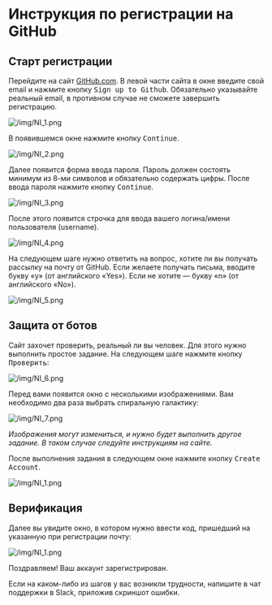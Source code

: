 # Инструкция по регистрации на GitHub
## Старт регистрации 

Перейдите на сайт [GitHub.com](https://github.com).
В левой части сайта в окне введите свой email и нажмите кнопку <kbd>Sign up to Github</kbd>. Обязательно указывайте реальный email, в противном случае не сможете завершить регистрацию.

![/img/NI_1.png](https://github.com/MihailOkatev/guides/blob/master/github/img/NI_1.png)


В появившемся окне нажмите кнопку <kbd>Continue</kbd>.

![/img/NI_2.png](https://github.com/MihailOkatev/guides/blob/master/github/img/NI_2.png)


Далее появится форма ввода пароля. Пароль должен состоять минимум из 8-ми символов и обязательно содержать цифры. После ввода пароля нажмите кнопку  <kbd>Continue</kbd>.

![/img/NI_3.png](https://github.com/MihailOkatev/guides/blob/master/github/img/NI_3.png)


После этого появится строчка для ввода вашего логина/имени пользователя (username).

![/img/NI_4.png](https://github.com/MihailOkatev/guides/blob/master/github/img/NI_4.png)


На следующем шаге нужно ответить на вопрос, хотите ли вы получать рассылку на почту от GitHub.
Если желаете получать письма, вводите букву «y» (от английского «Yes»). Если не хотите — букву «n» (от английского «No»).

![/img/NI_5.png](https://github.com/MihailOkatev/guides/blob/master/github/img/NI_5.png)

## Защита от ботов

Сайт захочет проверить, реальный ли вы человек. Для этого нужно выполнить простое задание. 
На следующем шаге нажмите кнопку <kbd>Проверить</kbd>:

![/img/NI_6.png](https://github.com/MihailOkatev/guides/blob/master/github/img/NI_6.png)

Перед вами появится окно с несколькими изображениями. Вам необходимо два раза выбрать спиральную галактику:

![/img/NI_7.png](https://github.com/MihailOkatev/guides/blob/master/github/img/NI_7.png)

_Изображения могут измениться, и нужно будет выполнить другое задание. В таком случае следуйте инструкциям на сайте._



После выполнения задания в следующем окне нажмите кнопку <kbd>Create Account</kbd>.

![/img/NI_1.png](https://github.com/MihailOkatev/guides/blob/master/github/img/NI_8.png)

## Верификация
Далее вы увидите окно, в котором нужно ввести код, пришедший на указанную при регистрации почту: 

![/img/NI_1.png](https://github.com/MihailOkatev/guides/blob/master/github/img/NI_9.png)



Поздравляем! Ваш аккаунт зарегистрирован.

Если на каком-либо из шагов у вас возникли трудности, напишите в чат поддержки в Slack, приложив скриншот ошибки.
